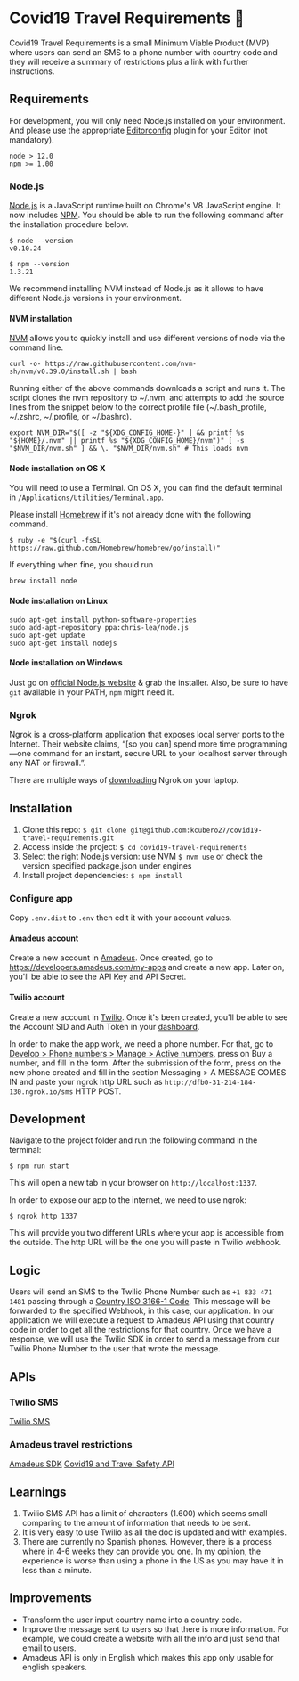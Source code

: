 # Covid19 Travel Requirements 💉

Covid19 Travel Requirements is a small Minimum Viable Product (MVP) where users can send an SMS to a phone number with country code and they will receive a summary of restrictions plus a link with further instructions.

## Requirements

For development, you will only need Node.js installed on your environment.
And please use the appropriate [Editorconfig](http://editorconfig.org/) plugin for your Editor (not mandatory).

    node > 12.0
    npm >= 1.00

### Node.js

[Node.js](http://nodejs.org/) is a JavaScript runtime built on Chrome's V8 JavaScript engine. It now includes [NPM](https://npmjs.org/).
You should be able to run the following command after the installation procedure
below.

    $ node --version
    v0.10.24

    $ npm --version
    1.3.21

We recommend installing NVM instead of Node.js as it allows to have different Node.js versions in your environment.

#### NVM installation

[NVM](https://github.com/nvm-sh/nvm) allows you to quickly install and use different versions of node via the command line.

    curl -o- https://raw.githubusercontent.com/nvm-sh/nvm/v0.39.0/install.sh | bash

Running either of the above commands downloads a script and runs it. The script clones the nvm repository to ~/.nvm, and attempts to add the source lines from the snippet below to the correct profile file (~/.bash_profile, ~/.zshrc, ~/.profile, or ~/.bashrc).

    export NVM_DIR="$([ -z "${XDG_CONFIG_HOME-}" ] && printf %s "${HOME}/.nvm" || printf %s "${XDG_CONFIG_HOME}/nvm")" [ -s "$NVM_DIR/nvm.sh" ] && \. "$NVM_DIR/nvm.sh" # This loads nvm

#### Node installation on OS X

You will need to use a Terminal. On OS X, you can find the default terminal in
`/Applications/Utilities/Terminal.app`.

Please install [Homebrew](http://brew.sh/) if it's not already done with the following command.

    $ ruby -e "$(curl -fsSL https://raw.github.com/Homebrew/homebrew/go/install)"

If everything when fine, you should run

    brew install node

#### Node installation on Linux

    sudo apt-get install python-software-properties
    sudo add-apt-repository ppa:chris-lea/node.js
    sudo apt-get update
    sudo apt-get install nodejs

#### Node installation on Windows

Just go on [official Node.js website](http://nodejs.org/) & grab the installer.
Also, be sure to have `git` available in your PATH, `npm` might need it.

### Ngrok

Ngrok is a cross-platform application that exposes local server ports to the Internet. Their website claims, “[so you can] spend more time programming—one command for an instant, secure URL to your localhost server through any NAT or firewall.”.

There are multiple ways of [downloading](https://ngrok.com/download) Ngrok on your laptop.

## Installation

1. Clone this repo: `$ git clone git@github.com:kcubero27/covid19-travel-requirements.git`
2. Access inside the project: `$ cd covid19-travel-requirements`
3. Select the right Node.js version: use NVM `$ nvm use` or check the version specified package.json under engines
4. Install project dependencies: `$ npm install`

### Configure app

Copy `.env.dist` to `.env` then edit it with your account values.

#### Amadeus account

Create a new account in [Amadeus](https://developers.amadeus.com/). Once created, go to https://developers.amadeus.com/my-apps and create a new app. Later on, you'll be able to see the API Key and API Secret.

#### Twilio account

Create a new account in [Twilio](https://www.twilio.com/). Once it's been created, you'll be able to see the Account SID and Auth Token in your [dashboard](https://www.twilio.com/console).

In order to make the app work, we need a phone number. For that, go to [Develop > Phone numbers > Manage > Active numbers](https://console.twilio.com/us1/develop/phone-numbers/manage/active?frameUrl=%2Fconsole%2Fphone-numbers%2Fincoming%3Fx-target-region%3Dus1), press on Buy a number, and fill in the form. After the submission of the form, press on the new phone created and fill in the section Messaging > A MESSAGE COMES IN and paste your ngrok http URL such as `http://dfb0-31-214-184-130.ngrok.io/sms` HTTP POST.

## Development

Navigate to the project folder and run the following command in the terminal:

    $ npm run start

This will open a new tab in your browser on `http://localhost:1337`.

In order to expose our app to the internet, we need to use ngrok:

    $ ngrok http 1337

This will provide you two different URLs where your app is accessible from the outside. The http URL will be the one you will paste in Twilio webhook.

## Logic

Users will send an SMS to the Twilio Phone Number such as `+1 833 471 1481` passing through a [Country ISO 3166-1 Code](https://datahub.io/core/country-list). This message will be forwarded to the specified Webhook, in this case, our application. In our application we will execute a request to Amadeus API using that country code in order to get all the restrictions for that country. Once we have a response, we will use the Twilio SDK in order to send a message from our Twilio Phone Number to the user that wrote the message.

## APIs

### Twilio SMS

[Twilio SMS](https://www.twilio.com/docs/usage/webhooks/sms-webhooks)

### Amadeus travel restrictions

[Amadeus SDK](https://developers.amadeus.com/blog/get-started-amadeus-node-sdk)
[Covid19 and Travel Safety API](https://developers.amadeus.com/self-service/category/covid-19-and-travel-safety/api-doc/travel-restrictions)

## Learnings

1. Twilio SMS API has a limit of characters (1.600) which seems small comparing to the amount of information that needs to be sent.
2. It is very easy to use Twilio as all the doc is updated and with examples.
3. There are currently no Spanish phones. However, there is a process where in 4-6 weeks they can provide you one. In my opinion, the experience is worse than using a phone in the US as you may have it in less than a minute.

## Improvements

- Transform the user input country name into a country code.
- Improve the message sent to users so that there is more information. For example, we could create a website with all the info and just send that email to users.
- Amadeus API is only in English which makes this app only usable for english speakers.
